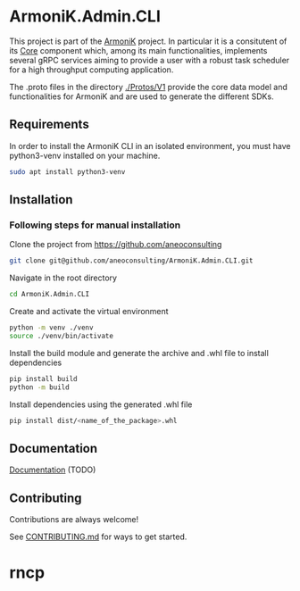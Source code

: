 # ArmoniK.Admin.CLI

This project is part of the [ArmoniK](https://github.com/aneoconsulting/ArmoniK) project.
In particular it is a consitutent of its [Core](https://github.com/aneoconsulting/ArmoniK.Core)
component which, among its main functionalities, implements several gRPC services aiming to
provide a user with a robust task scheduler for a high throughput computing application.

The .proto files in the directory [./Protos/V1](https://github.com/aneoconsulting/ArmoniK.Api/tree/main/Protos/V1) 
provide the core data model and functionalities for ArmoniK and are used to generate the different SDKs.

## Requirements

In order to install the ArmoniK CLI in an isolated environment, you must have python3-venv installed on your machine.

```bash
sudo apt install python3-venv
```

## Installation

### Following steps for manual installation

Clone the project from https://github.com/aneoconsulting

```bash
git clone git@github.com/aneoconsulting/ArmoniK.Admin.CLI.git
```

Navigate in the root directory

```bash
cd ArmoniK.Admin.CLI
```

Create and activate the virtual environment

```bash
python -m venv ./venv
source ./venv/bin/activate
```

Install the build module and generate the archive and .whl file to install dependencies

```bash
pip install build
python -m build
```

Install dependencies using the generated .whl file

```bash
pip install dist/<name_of_the_package>.whl
```

## Documentation

[Documentation](https://aneoconsulting.github.io/ArmoniK.Admin.CLI/api/index.html) (TODO)


## Contributing

Contributions are always welcome!

See [CONTRIBUTING.md](https://github.com/aneoconsulting/ArmoniK.Api/blob/main/CONTRIBUTING.md) for ways to get started.
# rncp
